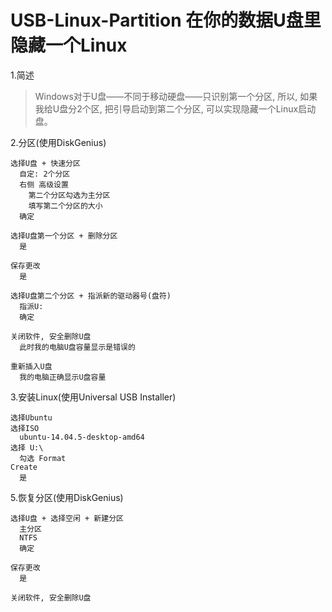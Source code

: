 # USB-Linux-Partition 在你的数据U盘里隐藏一个Linux

1.简述

> Windows对于U盘——不同于移动硬盘——只识别第一个分区, 所以,
> 如果我给U盘分2个区, 把引导启动到第二个分区, 可以实现隐藏一个Linux启动盘。

2.分区(使用DiskGenius)
```
选择U盘 + 快速分区
  自定: 2个分区
  右侧 高级设置
    第二个分区勾选为主分区
    填写第二个分区的大小
  确定

选择U盘第一个分区 + 删除分区
  是

保存更改
  是

选择U盘第二个分区 + 指派新的驱动器号(盘符)
  指派U:
  确定

关闭软件, 安全删除U盘
  此时我的电脑U盘容量显示是错误的
  
重新插入U盘
  我的电脑正确显示U盘容量
```

3.安装Linux(使用Universal USB Installer)
```
选择Ubuntu
选择ISO
  ubuntu-14.04.5-desktop-amd64
选择 U:\
  勾选 Format
Create
  是
```

5.恢复分区(使用DiskGenius)
```
选择U盘 + 选择空闲 + 新建分区
  主分区
  NTFS
  确定

保存更改
  是

关闭软件, 安全删除U盘
```
